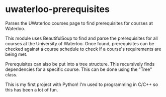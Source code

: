 # uwaterloo-prerequisites
Parses the UWaterloo courses page to find prerequisites for courses at Waterloo. 

This module uses BeautifulSoup to find and parse the prerequisites for all courses at the University of Waterloo.
Once found, prerequisites can be checked against a course schedule to check if a course's requirements are being met.

Prerequisites can also be put into a tree structure. This recursively finds dependencies for a specific course.
This can be done using the "Tree" class.

This is my first project with Python! I'm used to programming in C/C++ so this has been a lot of fun.
